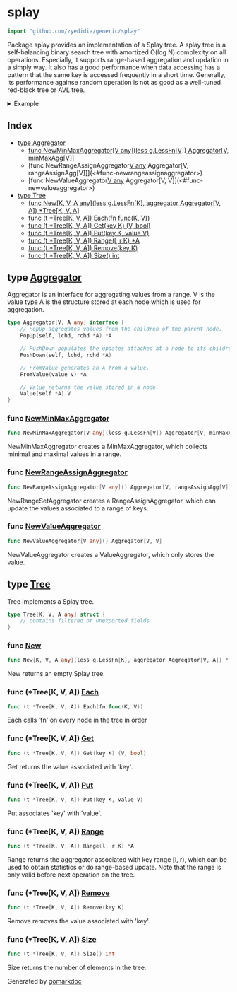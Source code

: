 <!-- Code generated by gomarkdoc. DO NOT EDIT -->

# splay

```go
import "github.com/zyedidia/generic/splay"
```

Package splay provides an implementation of a Splay tree\. A splay tree is a self\-balancing binary search tree with amortized O\(log N\) complexity on all operations\. Especially\, it supports range\-based aggregation and updation in a simply way\. It also has a good performance when data accessing has a pattern that the same key is accessed frequently in a short time\. Generally\, its performance againse random operation is not as good as a well\-tuned red\-black tree or AVL tree\.

<details><summary>Example</summary>
<p>

```go
package main

import (
	"fmt"
	g "github.com/zyedidia/generic"
	"github.com/zyedidia/generic/splay"
)

func main() {
	tree := splay.New(g.Less[int], splay.NewMinMaxAggregator(g.Less[string]))

	tree.Put(42, "foo")
	tree.Put(-10, "bar")
	tree.Put(0, "baz")
	tree.Put(10, "quux")
	tree.Remove(10)

	tree.Each(func(key int, val string) {
		fmt.Println(key, val)
	})

	fmt.Println(tree.Range(-10, 10).Min())

}
```

#### Output

```
-10 bar
0 baz
42 foo
bar
```

</p>
</details>

## Index

- [type Aggregator](<#type-aggregator>)
  - [func NewMinMaxAggregator[V any](less g.LessFn[V]) Aggregator[V, minMaxAgg[V]]](<#func-newminmaxaggregator>)
  - [func NewRangeAssignAggregator[V any]() Aggregator[V, rangeAssignAgg[V]]](<#func-newrangeassignaggregator>)
  - [func NewValueAggregator[V any]() Aggregator[V, V]](<#func-newvalueaggregator>)
- [type Tree](<#type-tree>)
  - [func New[K, V, A any](less g.LessFn[K], aggregator Aggregator[V, A]) *Tree[K, V, A]](<#func-new>)
  - [func (t *Tree[K, V, A]) Each(fn func(K, V))](<#func-treek-v-a-each>)
  - [func (t *Tree[K, V, A]) Get(key K) (V, bool)](<#func-treek-v-a-get>)
  - [func (t *Tree[K, V, A]) Put(key K, value V)](<#func-treek-v-a-put>)
  - [func (t *Tree[K, V, A]) Range(l, r K) *A](<#func-treek-v-a-range>)
  - [func (t *Tree[K, V, A]) Remove(key K)](<#func-treek-v-a-remove>)
  - [func (t *Tree[K, V, A]) Size() int](<#func-treek-v-a-size>)


## type [Aggregator](<https://github.com/zjkmxy/generic/blob/master/splay/aggregator.go#L10-L22>)

Aggregator is an interface for aggregating values from a range\. V is the value type A is the structure stored at each node which is used for aggregation\.

```go
type Aggregator[V, A any] interface {
    // PopUp aggregates values from the children of the parent node.
    PopUp(self, lchd, rchd *A) *A

    // PushDown populates the updates attached at a node to its children.
    PushDown(self, lchd, rchd *A)

    // FromValue generates an A from a value.
    FromValue(value V) *A

    // Value returns the value stored in a node.
    Value(self *A) V
}
```

### func [NewMinMaxAggregator](<https://github.com/zjkmxy/generic/blob/master/splay/aggregator.go#L123>)

```go
func NewMinMaxAggregator[V any](less g.LessFn[V]) Aggregator[V, minMaxAgg[V]]
```

NewMinMaxAggregator creates a MinMaxAggregator\, which collects minimal and maximal values in a range\.

### func [NewRangeAssignAggregator](<https://github.com/zjkmxy/generic/blob/master/splay/aggregator.go#L179>)

```go
func NewRangeAssignAggregator[V any]() Aggregator[V, rangeAssignAgg[V]]
```

NewRangeSetAggregator creates a RangeAssignAggregator\, which can update the values associated to a range of keys\.

### func [NewValueAggregator](<https://github.com/zjkmxy/generic/blob/master/splay/aggregator.go#L45>)

```go
func NewValueAggregator[V any]() Aggregator[V, V]
```

NewValueAggregator creates a ValueAggregator\, which only stores the value\.

## type [Tree](<https://github.com/zjkmxy/generic/blob/master/splay/splay.go#L23-L38>)

Tree implements a Splay tree\.

```go
type Tree[K, V, A any] struct {
    // contains filtered or unexported fields
}
```

### func [New](<https://github.com/zjkmxy/generic/blob/master/splay/splay.go#L243>)

```go
func New[K, V, A any](less g.LessFn[K], aggregator Aggregator[V, A]) *Tree[K, V, A]
```

New returns an empty Splay tree\.

### func \(\*Tree\[K\, V\, A\]\) [Each](<https://github.com/zjkmxy/generic/blob/master/splay/splay.go#L235>)

```go
func (t *Tree[K, V, A]) Each(fn func(K, V))
```

Each calls 'fn' on every node in the tree in order

### func \(\*Tree\[K\, V\, A\]\) [Get](<https://github.com/zjkmxy/generic/blob/master/splay/splay.go#L182>)

```go
func (t *Tree[K, V, A]) Get(key K) (V, bool)
```

Get returns the value associated with 'key'\.

### func \(\*Tree\[K\, V\, A\]\) [Put](<https://github.com/zjkmxy/generic/blob/master/splay/splay.go#L192>)

```go
func (t *Tree[K, V, A]) Put(key K, value V)
```

Put associates 'key' with 'value'\.

### func \(\*Tree\[K\, V\, A\]\) [Range](<https://github.com/zjkmxy/generic/blob/master/splay/splay.go#L261>)

```go
func (t *Tree[K, V, A]) Range(l, r K) *A
```

Range returns the aggregator associated with key range \[l\, r\)\, which can be used to obtain statistics or do range\-based update\. Note that the range is only valid before next operation on the tree\.

### func \(\*Tree\[K\, V\, A\]\) [Remove](<https://github.com/zjkmxy/generic/blob/master/splay/splay.go#L213>)

```go
func (t *Tree[K, V, A]) Remove(key K)
```

Remove removes the value associated with 'key'\.

### func \(\*Tree\[K\, V\, A\]\) [Size](<https://github.com/zjkmxy/generic/blob/master/splay/splay.go#L230>)

```go
func (t *Tree[K, V, A]) Size() int
```

Size returns the number of elements in the tree\.



Generated by [gomarkdoc](<https://github.com/princjef/gomarkdoc>)
